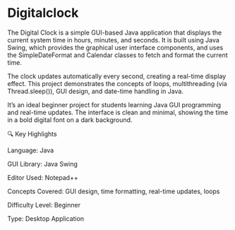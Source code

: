 # Digitalclock
The Digital Clock is a simple GUI-based Java application that displays the current system time in hours, minutes, and seconds.
It is built using Java Swing, which provides the graphical user interface components, and uses the SimpleDateFormat and Calendar classes to fetch and format the current time.

The clock updates automatically every second, creating a real-time display effect.
This project demonstrates the concepts of loops, multithreading (via Thread.sleep()), GUI design, and date-time handling in Java.

It’s an ideal beginner project for students learning Java GUI programming and real-time updates.
The interface is clean and minimal, showing the time in a bold digital font on a dark background.

🔍 Key Highlights

Language: Java

GUI Library: Java Swing

Editor Used: Notepad++

Concepts Covered: GUI design, time formatting, real-time updates, loops

Difficulty Level: Beginner

Type: Desktop Application
